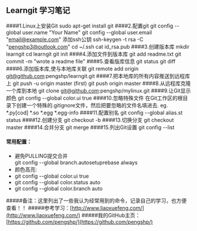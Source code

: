 ## Learngit 学习笔记
####1.Linux上安装Git
    sudo apt-get install git
####2.配置git
    git config --global user.name "Your Name"
    git config --global user.email "email@example.com"
    添加ssh公钥
    ssh-keygen -t rsa -C "pengshp3@outlook.com"
    cd  ~/.ssh
    cat id_rsa.pub
####3.创建版本库
    mkdir learngit
    cd learngit
    git init
####4.添加文件到版本库
    git add readme.txt
    git commit -m "wrote a readme file"
####5.查看版库信息
    git status
    git diff
####6.添加版本库,使与本地库关联
    git remote add origin git@github.com:pengshp/learngit.git
####7.把本地库的所有内容推送到远程库上
    git push -u origin master             (first)
    git push origin master
####8.从远程库克隆一个库到本地
    git clone git@github.com:pengshp/mylinux.git
####9.让Git显示颜色
    git config --global color.ui true
####10.忽略特殊文件
    在Git工作区的根目录下创建一个特殊的.gitignore文件，然后把要忽略的文件名填进去.
    eg.  *.py[cod]
         *.so
         *.egg
         *.egg-info
####11.配置别名
    git config --global alias.st status
####12.创建分支
    git checkout -b <name>
####13.切换分支
    git checkout master
####14.合并分支
    git merge <name>
####15.列出Git设置
    git config --list
#### 常用配置：
* 避免PULLING提交合并   
    git config --global branch.autosetuprebase always
* 颜色高亮:
 * git config --global color.ui true
 * git config --global color.status auto
 * git config --global color.branch auto

#####备注：这里列出了一些我认为经常用到的命令，记录自己的学习，也方便查看！！
#####参考学习：[http://www.liaoxuefeng.com/](http://www.liaoxuefeng.com/)
#####我的GitHub主页：[https://github.com/pengshp/](https://github.com/pengshp/)
